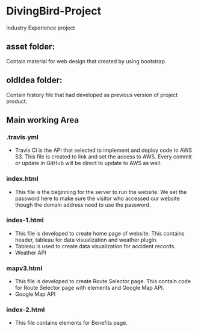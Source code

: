 # DivingBird-Project
Industry Experience project

## asset folder:
 Contain material for web design that created by using bootstrap.
 
 ## oldIdea folder:
 Contain history file that had developed as previous version of project product.
  
## Main working Area
### .travis.yml
- Travis CI is the API that selected to implement and deploy code to AWS S3. This file is created to link and set the access to AWS. Every commit or update in GitHub will be direct to update to AWS as well.

### index.html
- This file is the beginning for the server to run the website. We set the password here to make sure the visitor who accessed our website though the domain address need to use the password.

### index-1.html
- This file is developed to create home page of website. This contains header, tableau for data visualization and weather plugin. 
- Tableau is used to create data visualization for accident records. 
- Weather API 

### mapv3.html
- This file is developed to create Route Selector page. This contain code for Route Selector page with elements and Google Map API. 
- Google Map API 


### index-2.html
- This file contains elements for Benefits page. 

